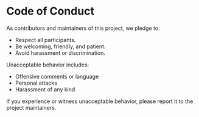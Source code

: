 # Code of Conduct

As contributors and maintainers of this project, we pledge to:

- Respect all participants.
- Be welcoming, friendly, and patient.
- Avoid harassment or discrimination.

Unacceptable behavior includes:
- Offensive comments or language
- Personal attacks
- Harassment of any kind

If you experience or witness unacceptable behavior, please report it to the project maintainers.
